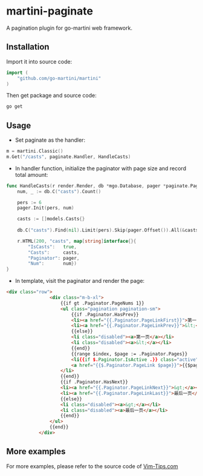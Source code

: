 martini-paginate
================

A pagination plugin for go-martini web framework.

## Installation

Import it into source code:

```go
import (
	"github.com/go-martini/martini"
)
```

Then get package and source code:

```bash
go get
```

## Usage

* Set paginate as the handler:

```go
m = martini.Classic()
m.Get("/casts", paginate.Handler, HandleCasts)
```

* In handler function, initialize the paginator with page size and record total amount:

```go
func HandleCasts(r render.Render, db *mgo.Database, pager *paginate.Paginator) {
	num, _ := db.C("casts").Count()

	pers := 6
	pager.Init(pers, num)

	casts := []models.Casts{}
	
	db.C("casts").Find(nil).Limit(pers).Skip(pager.Offset()).All(&casts)

	r.HTML(200, "casts", map[string]interface{}{
		"IsCasts":   true,
		"Casts":     casts,
		"Paginator": pager,
		"Num":       num})
}
```

* In template, visit the paginator and render the page:

```html
<div class="row">
				<div class="m-b-xl">
					{{if gt .Paginator.PageNums 1}}
					<ul class="pagination pagination-sm">
						{{if .Paginator.HasPrev}}
						<li><a href="{{.Paginator.PageLinkFirst}}">第一页</a></li>
						<li><a href="{{.Paginator.PageLinkPrev}}">&lt;</a></li>
						{{else}}
						<li class="disabled"><a>第一页</a></li>
						<li class="disabled"><a>&lt;</a></li>
						{{end}}
						{{range $index, $page := .Paginator.Pages}}
						<li{{if $.Paginator.IsActive .}} class="active"{{end}}>
						<a href="{{$.Paginator.PageLink $page}}">{{$page}}</a>
					</li>
					{{end}}
					{{if .Paginator.HasNext}}
					<li><a href="{{.Paginator.PageLinkNext}}">&gt;</a></li>
					<li><a href="{{.Paginator.PageLinkLast}}">最后一页</a></li>
					{{else}}
					<li class="disabled"><a>&gt;</a></li>
					<li class="disabled"><a>最后一页</a></li>
					{{end}}
				</ul>
				{{end}}
			</div>
```

## More examples

For more examples, please refer to the source code of [Vim-Tips.com](https://github.com/TimothyYe/vim-tips-web)
